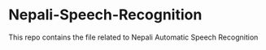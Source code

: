 # Nepali-Speech-Recognition
This repo contains the file related to Nepali Automatic Speech Recognition
